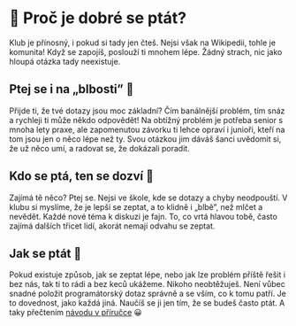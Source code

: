 # 🧐 Proč je dobré se ptát?

Klub je přínosný, i pokud si tady jen čteš. Nejsi však na Wikipedii, tohle je komunita! Když se zapojíš, poslouží ti mnohem lépe. Žádný strach, nic jako hloupá otázka tady neexistuje.

## Ptej se i na „blbosti” 🙋

Přijde ti, že tvé dotazy jsou moc základní? Čím banálnější problém, tím snáz a rychleji ti může někdo odpovědět! Na obtížný problém je potřeba senior s mnoha lety praxe, ale zapomenutou závorku ti lehce opraví i junioři, kteří na tom jsou jen o něco lépe než ty. Svou otázkou jim dáváš šanci uvědomit si, že už něco umí, a radovat se, že dokázali poradit.

## Kdo se ptá, ten se dozví 💭

Zajímá tě něco? Ptej se. Nejsi ve škole, kde se dotazy a chyby neodpouští. V klubu si myslíme, že je lepší se zeptat, a to klidně i „blbě”, než mlčet a nevědět. Každé nové téma k diskuzi je fajn. To, co vrtá hlavou tobě, často zajímá dalších třicet lidí, akorát nemají odvahu se zeptat.

## Jak se ptát 🤔

Pokud existuje způsob, jak se zeptat lépe, nebo jak lze problém příště řešit i bez nás, tak ti to rádi a bez keců ukážeme. Nikoho neobtěžuješ. Není vůbec snadné položit programátorský dotaz správně a se vším, co k tomu patří. Je to dovednost, jako každá jiná. Naučíš se ji jen tím, že se budeš často ptát. A taky přečtením [návodu v příručce](https://junior.guru/handbook/help/) 😀
